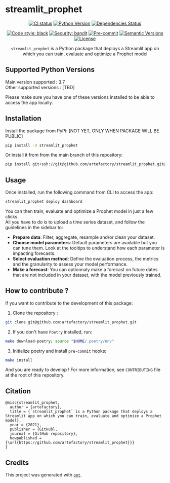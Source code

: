 # streamlit_prophet

<div align="center">

[![CI status](https://github.com/artefactory/streamlit_prophet/actions/workflows/ci.yml/badge.svg?branch%3Amain&event%3Apush)](https://github.com/artefactory/streamlit_prophet/actions/workflows/ci.yml?query=branch%3Amain)
[![Python Version](https://img.shields.io/badge/Python-3.7-informational.svg)](#supported-python-versions)
[![Dependencies Status](https://img.shields.io/badge/dependabots-active-informational.svg)](https://github.com/artefactory/streamlit_prophet}/pulls?utf8=%E2%9C%93&q=is%3Apr%20author%3Aapp%2Fdependabot)

[![Code style: black](https://img.shields.io/badge/code%20style-black-000000.svg)](https://github.com/psf/black)
[![Security: bandit](https://img.shields.io/badge/security-bandit-informational.svg)](https://github.com/PyCQA/bandit)
[![Pre-commit](https://img.shields.io/badge/pre--commit-enabled-informational?logo=pre-commit&logoColor=white)](https://github.com/artefactory/streamlit_prophet}/blob/main/.pre-commit-config.yaml)
[![Semantic Versions](https://img.shields.io/badge/%F0%9F%9A%80-semantic%20versions-informational.svg)](https://github.com/artefactory/streamlit_prophet/releases)
[![License](https://img.shields.io/badge/License-Private%20Use-informational.svg)](https://github.com/artefactory/streamlit_prophet}/blob/main/LICENSE)

`streamlit_prophet` is a Python package that deploys a Streamlit app on which you can train, evaluate and optimize a Prophet model

</div>


## Supported Python Versions

<p>Main version supported : 3.7 <br>
Other supported versions : [TBD] </p>

Please make sure you have one of these versions installed to be able to access the app locally.


## Installation

Install the package from PyPi: [NOT YET, ONLY WHEN PACKAGE WILL BE PUBLIC]

```bash
pip install -U streamlit_prophet
```


Or install it from from the main branch of this repository:

```bash
pip install git+ssh://git@github.com/artefactory/streamlit_prophet.git@main
```


## Usage

Once installed, run the following command from CLI to access the app:

```bash
streamlit_prophet deploy dashboard
```

<p>You can then train, evaluate and optimize a Prophet model in just a few clicks. <br>
All you have to do is to upload a time series dataset, and follow the guidelines in the sidebar to:</p>

* <strong>Prepare data</strong>: Filter, aggregate, resample and/or clean your dataset.
* <strong>Choose model parameters</strong>: Default parameters are available but you can tune them.
Look at the tooltips to understand how each parameter is impacting forecasts.
* <strong>Select evaluation method</strong>: Define the evaluation process, the metrics and the granularity to
assess your model performance.
* <strong>Make a forecast</strong>: You can optionnaly make a forecast on future dates that are not included in your dataset,
with the model previously trained.

## How to contribute ?

If you want to contribute to the development of this package:

1. Clone the repository :

```bash
git clone git@github.com:artefactory/streamlit_prophet.git
```

2. If you don't have `Poetry` installed, run:

```bash
make download-poetry; source "$HOME/.poetry/env"
```

3. Initialize poetry and install `pre-commit` hooks:

```bash
make install
```

And you are ready to develop ! For more information, see `CONTRIBUTING` file at the root of this repository.


## Citation

```
@misc{streamlit_prophet,
  author = {artefactory},
  title = {`streamlit_prophet` is a Python package that deploys a Streamlit app on which you can train, evaluate and optimize a Prophet model},
  year = {2021},
  publisher = {GitHub},
  journal = {GitHub repository},
  howpublished = {\url{https://github.com/artefactory/streamlit_prophet}}}
}
```

## Credits

This project was generated with [`ppt`](https://github.com/artefactory/ppt).
